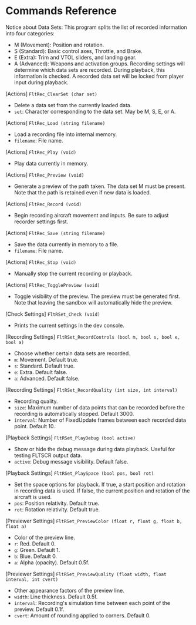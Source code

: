# Commands Reference

Notice about Data Sets:
This program splits the list of recorded information into four categories:
- M (Movement): Position and rotation.
- S (Standard): Basic control axes, Throttle, and Brake.
- E (Extra): Trim and VTOL sliders, and landing gear.
- A (Advanced): Weapons and activation groups.
Recording settings will determine which data sets are recorded. During playback, this information is checked. A recorded data set will be locked from player input during playback.

[Actions] `FltRec_ClearSet (char set)`
- Delete a data set from the currently loaded data.
- `set`: Character corresponding to the data set. May be M, S, E, or A.

[Actions] `FltRec_Load (string filename)`
- Load a recording file into internal memory.
- `filename`: File name.

[Actions] `FltRec_Play (void)`
- Play data currently in memory.

[Actions] `FltRec_Preview (void)`
- Generate a preview of the path taken. The data set M must be present. Note that the path is retained even if new data is loaded.

[Actions] `FltRec_Record (void)`
- Begin recording aircraft movement and inputs. Be sure to adjust recorder settings first.

[Actions] `FltRec_Save (string filename)`
- Save the data currently in memory to a file.
- `filename`: File name.

[Actions] `FltRec_Stop (void)`
- Manually stop the current recording or playback.

[Actions] `FltRec_TogglePreview (void)`
- Toggle visibility of the preview. The preview must be generated first. Note that leaving the sandbox will automatically hide the preview.

[Check Settings] `FltRSet_Check (void)`
- Prints the current settings in the dev console.

[Recording Settings] `FltRSet_RecordControls (bool m, bool s, bool e, bool a)`
- Choose whether certain data sets are recorded.
- `m`: Movement. Default true.
- `s`: Standard. Default true.
- `e`: Extra. Default false.
- `a`: Advanced. Default false.

[Recording Settings] `FltRSet_RecordQuality (int size, int interval)`
- Recording quality.
- `size`: Maximum number of data points that can be recorded before the recording is automatically stopped. Default 3000.
- `interval`: Number of FixedUpdate frames between each recorded data point. Default 10.

[Playback Settings] `FltRSet_PlayDebug (bool active)`
- Show or hide the debug message during data playback. Useful for testing FLTSCR output data.
- `active`: Debug message visibility. Default false.

[Playback Settings] `FltRSet_PlaySpace (bool pos, bool rot)`
- Set the space options for playback. If true, a start position and rotation in recording data is used. If false, the current position and rotation of the aircraft is used.
- `pos`: Position relativity. Default true.
- `rot`: Rotation relativity. Default true.

[Previewer Settings] `FltRSet_PreviewColor (float r, float g, float b, float a)`
- Color of the preview line.
- `r`: Red. Default 0.
- `g`: Green. Default 1.
- `b`: Blue. Default 0.
- `a`: Alpha (opacity). Default 0.5f.

[Previewer Settings] `FltRSet_PreviewQuality (float width, float interval, int cvert)`
- Other appearance factors of the preview line.
- `width`: Line thickness. Default 0.5f.
- `interval`: Recording's simulation time between each point of the preview. Default 0.1f.
- `cvert`: Amount of rounding applied to corners. Default 0.
